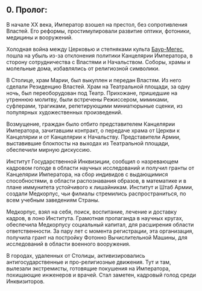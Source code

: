 ## 0. Пролог:

  

В начале ХХ века, Император взошел на престол, без сопротивления Властей. Его реформы, простимулировали развитие оптики, фотоники, медицины и вооружений. 

  

Холодная война между Церковью и степняками культа [Баур-Мегес](https://pathologic.fandom.com/ru/wiki/%D0%A3%D0%BA%D0%BB%D0%B0%D0%B4), пошла на убыль из-за отклонения политики Канцелярии Императора, в сторону сотрудничества с Властями и Начальством. Соборы, храмы и молельные дома, избавлялись от религиозной символики. 

  

В Столице, храм Марии, был выкуплен и передан Властям. Из него сделали Резиденцию Властей. Храм на Театральной площади, за одну ночь, был переоборудован под Театр. Прихожане, пришедшие на утреннюю молитву, были встречены Режиссером, мимиками, суфлерами, трагиками, репетирующими миниатюрыные сценки, из популярных художественных произведений. 

  

Возмущение, граждан было отбито представителем Канцелярии Императора, зачитавшим контракт, о передаче храма от Церкви к Канцелярии и от Канцелярии к Начальству. Представители Армии, выставившие блокпосты на выходах из Театральной площади, обеспечили мирную дискуссию.

  

Институт Государственной Инквизиции, сообщил о назревающем кадровом голоде в области научных исследований и получил гранты от Канцелярии Императора, на сбор индивидов с выдающимися способностями, в области распознавания образов, в математике и в плане иммунитета устойчивого к лишайникам. Институт и Штаб Армии, создали Медкорпус, чьи филиалы стремились распространиться, по всем учебным заведениям Страны. 

  

Медкорпус, взял на себя, поиск, воспитание, лечение и доставку кадров, в лоно Института. Грамотная пропаганда в научных кругах, обеспечила Медкорпусу социальный капитал, для расширения области ответственности. За пару лет с момента регистрации, эта организация, получила грант на постройку Фотонно Вычислительной Машины, для исследований в области военного вооружения.

  

В городах, удаленных от Столицы, активизировались антигосударственные и про-религиозные движения. Тут и там, вылезали экстремисты, готовящие покушения на Императора, похищающие инженеров и врачей. Стал заметен, кадровый голод среди Инквизиторов.